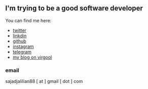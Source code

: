 ## I'm trying to be a good software developer

You can find me here:
- [twitter](https://twitter.com/Sajad_Jalilian)
- [linkdin](https://linkedin.com/in/sajadjalilian)
- [github](https://github.com/SajadJalilian)
- [instagram](https://instagram.com/sajad.jalilian)
- [telegram](https://t.me/sajadjalilian)
- [my blog on virgool](https://virgool.io/@SajadJ)

### email
sajadjalilian88 [ at ] gmail [ dot ] com
